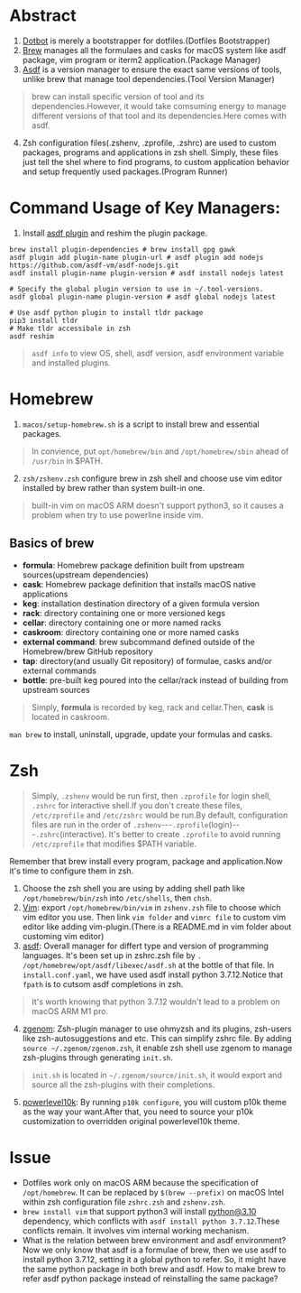 # Abstract
1. [Dotbot](https://github.com/anishathalye/dotbot/tree/d2f76a25933f97cd37ef94e3bf9c134b9c55a02a) is merely a bootstrapper for dotfiles.(Dotfiles Bootstrapper)
2. [Brew](https://docs.brew.sh/Formula-Cookbook) manages all the formulaes and casks for macOS system like asdf package, vim program or iterm2 application.(Package Manager)
3. [Asdf](https://asdf-vm.com/manage/core.html#update) is a version manager to ensure the exact same versions of tools, unlike brew that manage tool dependencies.(Tool Version Manager)
> brew can install specific version of tool and its dependencies.However, it would take comsuming energy to manage different versions of that tool and its dependencies.Here comes with asdf.
4. Zsh configuration files(.zshenv, .zprofile, .zshrc) are used to custom packages, programs and applications in zsh shell. Simply, these files just tell the shel where to find programs, to custom application behavior and setup frequently used packages.(Program Runner)

# Command Usage of Key Managers:
1. Install [asdf plugin](https://github.com/asdf-vm/asdf-plugins) and reshim the plugin package.
```
brew install plugin-dependencies # brew install gpg gawk
asdf plugin add plugin-name plugin-url # asdf plugin add nodejs https://github.com/asdf-vm/asdf-nodejs.git
asdf install plugin-name plugin-version # asdf install nodejs latest

# Specify the global plugin version to use in ~/.tool-versions.
asdf global plugin-name plugin-version # asdf global nodejs latest

# Use asdf python plugin to install tldr package
pip3 install tldr
# Make tldr accessibale in zsh  
asdf reshim
```
> `asdf info` to view OS, shell, asdf version, asdf environment variable and installed plugins.



# Homebrew
1. `macos/setup-homebrew.sh` is a script to install brew and essential packages.
> In convience, put `opt/homebrew/bin` and `/opt/homebrew/sbin` ahead of `/usr/bin` in $PATH.
2. `zsh/zshenv.zsh` configure brew in zsh shell and choose use vim editor installed by brew rather than system built-in one.
> built-in vim on macOS ARM doesn't support python3, so it causes a problem when try to use powerline inside vim.

## Basics of brew
- **formula**: Homebrew package definition built from upstream sources(upstream dependencies)
- **cask**: Homebrew package definition that installs macOS native applications
- **keg**: installation destination directory of a given formula version 
- **rack**: directory containing one or more versioned kegs
- **cellar**: directory containing one or more named racks 
- **caskroom**: directory containing one or more named casks
- **external command**: brew subcommand defined outside of the Homebrew/brew GitHub repository
- **tap**: directory(and usually Git repository) of formulae, casks and/or external commands
- **bottle**: pre-built keg poured into the cellar/rack instead of building from upstream sources
> Simply, **formula** is recorded by keg, rack and cellar.Then, **cask** is located in caskroom.

`man brew` to install, uninstall, upgrade, update your formulas and casks.

# Zsh
> Simply, `.zshenv` would be run first, then `.zprofile` for login shell, `.zshrc` for interactive shell.If you don't create these files, `/etc/zprofile` and `/etc/zshrc` would be run.By default, configuration files are run in the order of `.zshenv`---`.zprofile`(login)---`.zshrc`(interactive). It's better to create `.zprofile` to avoid running `/etc/zprofile` that modifies $PATH variable.

Remember that brew install every program, package and application.Now it's time to configure them in zsh.
1. Choose the zsh shell you are using by adding shell path like `/opt/homebrew/bin/zsh` into `/etc/shells`, then `chsh`.
2. [Vim](https://vim.fandom.com/wiki/Vim_documentation): export `/opt/homebrew/bin/vim` in `zshenv.zsh` file to choose which vim editor you use. Then link `vim folder` and `vimrc file` to custom vim editor like adding vim-plugin.(There is a README.md in vim folder about customing vim editor)
3. [asdf](https://asdf-vm.com/guide/getting-started.html#_3-install-asdf): Overall manager for differt type and version of programming languages. It's been set up in zshrc.zsh file by `. /opt/homebrew/opt/asdf/libexec/asdf.sh` at the bottle of that file. In `install.conf.yaml`, we have used asdf install python 3.7.12.Notice that `fpath` is to cutsom asdf completions in zsh.
> It's worth knowing that python 3.7.12 wouldn't lead to a problem on macOS ARM M1 pro.
4. [zgenom](https://github.com/jandamm/zgenom#Usage): Zsh-plugin manager to use ohmyzsh and its plugins, zsh-users like zsh-autosuggestions and etc. This can simplify zshrc file. By adding `source ~/.zgenom/zgenom.zsh`, it enable zsh shell use zgenom to manage zsh-plugins through generating `init.sh`.
> `init.sh` is located in `~/.zgenom/source/init.sh`, it would export and source all the zsh-plugins with their completions.
5. [powerlevel10k](https://github.com/romkatv/powerlevel10k): By running `p10k configure`, you will custom p10k theme as the way your want.After that, you need to source your p10k customization to overridden original powerlevel10k theme.



# Issue
- Dotfiles work only on macOS ARM because the specification of `/opt/homebrew`. It can be replaced by `$(brew --prefix)` on macOS Intel within zsh configuration file `zshrc.zsh` and `zshenv.zsh`.
- `brew install vim` that support python3 will install python@3.10 dependency, which conflicts with `asdf install python 3.7.12`.These conflicts remain. It involves vim internal working mechanism.
- What is the relation between brew environment and asdf environment? Now we only know that asdf is a formulae of brew, then we use asdf to install python 3.7.12, setting it a global python to refer. So, it might have the same python package in both brew and asdf. How to make brew to refer asdf python package instead of reinstalling the same package?
